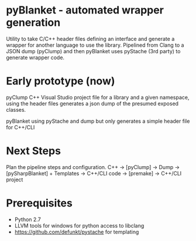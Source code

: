 # pyBlanket - automated wrapper generation
Utility to take C/C++ header files defining an interface and generate a wrapper for another language to use the library. Pipelined from Clang to a JSON dump (pyClump) and then pyBlanket uses pyStache (3rd party) to generate wrapper code.

# Early prototype (now)
pyClump C++ Visual Studio project file for a library and a given namespace, using the header files generates a json dump of the presumed exposed classes.

pyBlanket using pyStache and dump but only generates a simple header file for C++/CLI

# Next Steps
Plan the pipeline steps and configuration.
C++ -> [pyClump] -> Dump -> [pySharpBlanket] + Templates -> C++/CLI code -> [premake] -> C++/CLI project

# Prerequisites
- Python 2.7
- LLVM tools for windows for python access to libclang
- https://github.com/defunkt/pystache for templating
